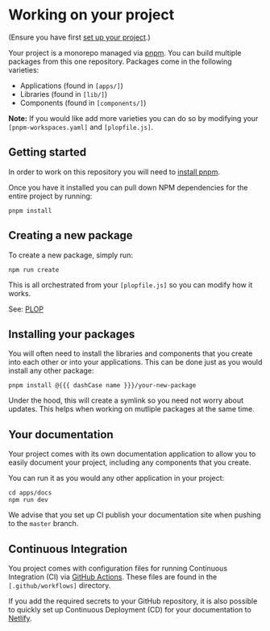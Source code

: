 Working on your project
=======================

(Ensure you have first [set up your project].)

Your project is a monorepo managed via [pnpm]. You can build multiple
packages from this one repository. Packages come in the following
varieties:
- Applications (found in `[apps/]`)
- Libraries (found in `[lib/]`)
- Components (found in `[components/]`)

**Note:** If you would like add more varieties you can do so by modifying
your `[pnpm-workspaces.yaml]` and `[plopfile.js]`.


Getting started
---------------

In order to work on this repository you will need to [install pnpm].

Once you have it installed you can pull down NPM dependencies for the
entire project by running:

```shell
pnpm install
```


Creating a new package
----------------------

To create a new package, simply run:
```shell
npm run create
```

This is all orchestrated from your `[plopfile.js]` so you can modify how
it works.

See: [PLOP]


Installing your packages
------------------------

You will often need to install the libraries and components that you
create into each other or into your applications. This can be done just
as you would install any other package:

```shell
pnpm install @{{{ dashCase name }}}/your-new-package
```

Under the hood, this will create a symlink so you need not worry about
updates. This helps when working on mutliple packages at the same time.


Your documentation
------------------

Your project comes with its own documentation application to allow you
to easily document your project, including any components that you create.

You can run it as you would any other application in your project:

```shell
cd apps/docs
npm run dev
```

We advise that you set up CI publish your documentation site when
pushing to the `master` branch.


Continuous Integration
----------------------

You project comes with configuration files for running Continuous
Integration (CI) via [GitHub Actions]. These files are found in the
`[.github/workflows]` directory.

If you add the required secrets to your GitHub repository, it is also
possible to quickly set up Continuous Deployment (CD) for your
documentation to [Netlify].


[set up your project]: ./get-started
[pnpm]: https://pnpm.js.org/
[apps/]: ./apps/
[lib/]: ./lib/
[components/]: ./components/
[pnpm-workspaces.yaml]: ./pnpm-workspaces.yaml
[plopfile.js]: ./plopfile.js
[install pnpm]: https://pnpm.js.org/en/installation
[PLOP]: https://plopjs.com/
[documentation application]: ./apps/docs
[GitHub Actions]: https://github.com/features/actions
[.github/workflows]: ./.github/workflows
[Netlify]: https://www.netlify.com/
